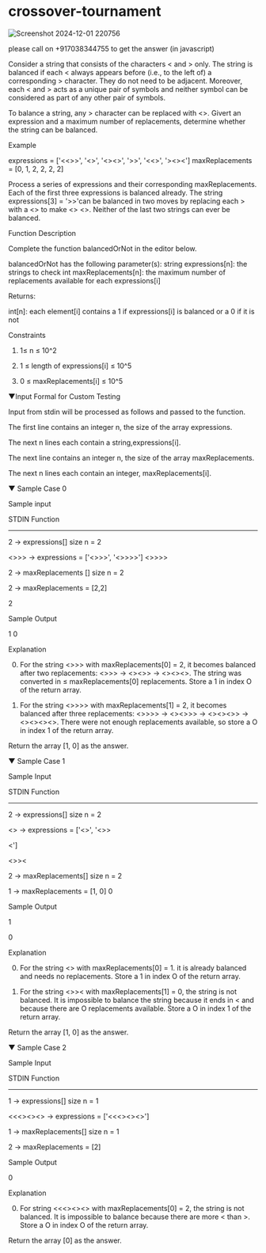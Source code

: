 # crossover-tournament


![Screenshot 2024-12-01 220756](https://github.com/user-attachments/assets/55a74936-4988-4b33-8a72-11e8d75b477e)


please call on +917038344755 to get the answer (in javascript)



Consider a string that consists of the characters < and > only. The string is balanced if each < always appears before (i.e., to the left of) a corresponding > character. They do not need to be adjacent. Moreover, each < and > acts as a unique pair of symbols and neither symbol can be considered as part of any other pair of symbols.

To balance a string, any > character can be replaced with <>. Givert an expression and a maximum number of replacements, determine whether the string can be balanced.

Example

expressions = ['<<>>', '<>', '<><>', '>>', '<<>', '><><']
maxReplacements = [0, 1, 2, 2, 2, 2]

Process a series of expressions and their corresponding maxReplacements. Each of the first three expressions is balanced already. The string expressions[3] = '>>'can be balanced in two moves by replacing each > with a <> to make <> <>. Neither of the last two strings can ever be balanced.

Function Description

Complete the function balancedOrNot in the editor below.

balancedOrNot has the following parameter(s): string expressions[n]: the strings to check int maxReplacements[n]: the maximum number of replacements available for each expressions[i]

Returns:

int[n]: each element[i] contains a 1 if expressions[i] is balanced or a 0 if it is not

Constraints

1) 1≤ n ≤ 10^2

2) 1 ≤ length of expressions[i] ≤ 10^5

3) 0 ≤ maxReplacements[i] ≤ 10^5

▼Input Formal for Custom Testing

Input from stdin will be processed as follows and passed to the function.

The first line contains an integer n, the size of the array expressions.

The next n lines each contain a string,expressions[i].

The next line contains an integer n, the size of the array maxReplacements.

The next n lines each contain an integer, maxReplacements[i].


▼ Sample Case 0

Sample input

STDIN         Function

-------       ----------------
2         →   expressions[] size n = 2

<>>>      →   expressions = ['<>>>', 
'<>>>>']
<>>>>

2         →   maxReplacements [] size n = 2

2         →   maxReplacements = [2,2]

2

Sample Output

1
0


Explanation

0. For the string <>>> with maxReplacements[0] = 2, it becomes balanced after two replacements: <>>>  → <><>> → <><><>. The string was converted in  ≤ maxReplacements[0] replacements. Store a 1 in index O of the return array.

1. For the string <>>>> with maxReplacements[1] = 2, it becomes balanced after three replacements: <>>>> → <><>>>  → <><><>> → <><><><>. There were not enough replacements available, so store a O in index 1 of the return array.

Return the array [1, 0] as the answer.

▼ Sample Case 1

Sample Input

STDIN        Function
-----        ---------

2       →    expressions[] size n = 2

<>      →    expressions = ['<>', '<>>

<']

<>><

2       →    maxReplacements[] size n = 2

1       →    maxReplacements = [1, 0]
0

Sample Output

1

0

Explanation

0. For the string <> with maxReplacements[0] = 1.
it is already balanced and needs no replacements. Store a 1 in index O of the return array.

1. For the string <>>< with maxReplacements[1] = 0, the string is not balanced. It is impossible to balance the string because it ends in < and because there are O replacements available. Store a O in index 1 of the return array.

Return the array [1, 0] as the answer.

▼ Sample Case 2

Sample Input

STDIN        Function
-------      ----------
1         →  expressions[] size n = 1

<<<><><>  →  expressions = ['<<<><><>']

1         →  maxReplacements[] size n = 1

2         →  maxReplacements = [2]

Sample Output

0

Explanation

0. For string <<<><><> with maxReplacements[0] = 2, the string is not
balanced. It is impossible to balance because there are more < than >. Store a O in index O of the return array.

Return the array [0] as the answer.





